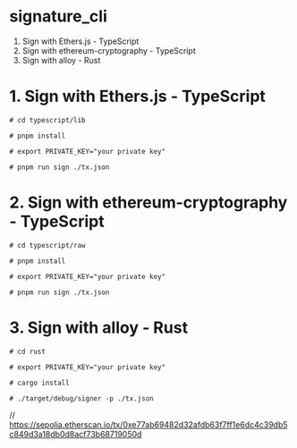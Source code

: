 # signature_cli

1. Sign with Ethers.js - TypeScript
2. Sign with ethereum-cryptography - TypeScript
3. Sign with alloy - Rust

# 1. Sign with Ethers.js - TypeScript

```
# cd typescript/lib

# pnpm install

# export PRIVATE_KEY="your private key"

# pnpm run sign ./tx.json
```

# 2. Sign with ethereum-cryptography - TypeScript

```
# cd typescript/raw

# pnpm install

# export PRIVATE_KEY="your private key"

# pnpm run sign ./tx.json
```

# 3. Sign with alloy - Rust

```
# cd rust

# export PRIVATE_KEY="your private key"

# cargo install

# ./target/debug/signer -p ./tx.json

```

// https://sepolia.etherscan.io/tx/0xe77ab69482d32afdb63f7ff1e6dc4c39db5c849d3a18db0d8acf73b68719050d
